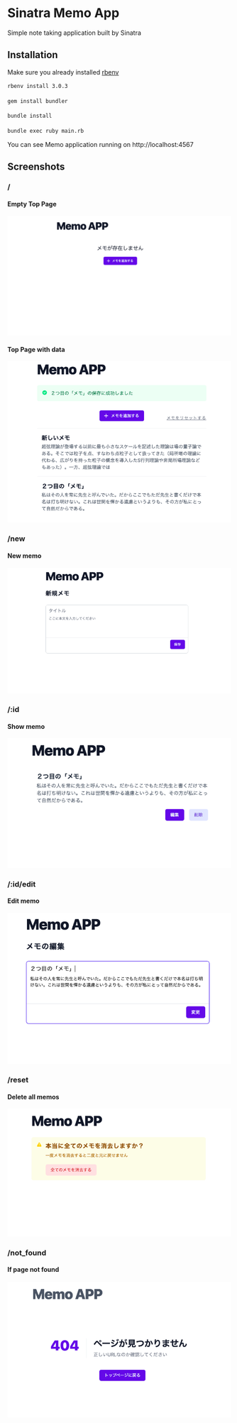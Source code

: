 # Sinatra Memo App

Simple note taking application built by Sinatra

## Installation

Make sure you already installed [rbenv](https://github.com/rbenv/rbenv)

```bash
rbenv install 3.0.3

gem install bundler

bundle install

bundle exec ruby main.rb
```

You can see Memo application running on http://localhost:4567

## Screenshots

### /

#### Empty Top Page

![Empty Top Page](screenshots/empty.png)

#### Top Page with data

![Top Page with data](screenshots/index.png)

### /new

#### New memo

![New memo](screenshots/new.png)

### /:id

#### Show memo

![Show memo](screenshots/show.png)

### /:id/edit

#### Edit memo

![Edit memo](screenshots/edit.png)

### /reset

#### Delete all memos

![Delete all memos](screenshots/reset.png)

### /not_found

#### If page not found

![404 page](screenshots/404.png)
